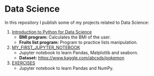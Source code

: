 # Data Science
In this repository I publish some of my projects related to Data Science:

1. [Introduction to Python for Data Science](https://github.com/japoveda10/datascience/tree/master/Introduction%20to%20Python%20for%20Data%20Science)
   - <b>BMI program:</b> Calculates the BMI of the user.
   - <b>Fruits list program:</b> Program to practice lists manipulation.
2. [MY_FIRST_JUPYTER_NOTEBOOK](https://github.com/japoveda10/datascience/blob/master/MY_FIRST_JUPYTER_NOTEBOOK.ipynb) <br>
   - Jupyter notebook to learn Pandas, Matplotlib and seaborn.
   - <b>Dataset:</b> https://www.kaggle.com/abcsds/pokemon
3. [EXERCISES](https://github.com/japoveda10/datascience/blob/master/EXERCISES.ipynb)
   - Jupyter notebook to learn Pandas and NumPy.
